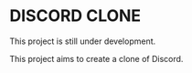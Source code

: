 # DISCORD CLONE

This project is still under development.

This project aims to create a clone of Discord.
